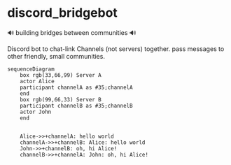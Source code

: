 # discord_bridgebot

🔊 building bridges between communities 🔊

Discord bot to chat-link Channels (not servers) together. pass messages to other friendly, small communities.

```mermaid
sequenceDiagram
    box rgb(33,66,99) Server A
    actor Alice
    participant channelA as #35;channelA
    end
    box rgb(99,66,33) Server B
    participant channelB as #35;channelB
    actor John
    end


    Alice->>+channelA: hello world
    channelA->>+channelB: Alice: hello world
    John->>+channelB: oh, hi Alice!
    channelB->>+channelA: John: oh, hi Alice!
```
